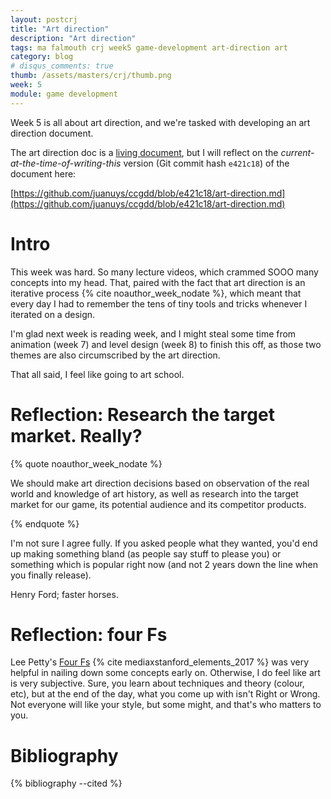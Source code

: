 ```yaml
---
layout: postcrj
title: "Art direction"
description: "Art direction"
tags: ma falmouth crj week5 game-development art-direction art
category: blog
# disqus_comments: true
thumb: /assets/masters/crj/thumb.png
week: 5
module: game development
---
```


Week 5 is all about art direction, and we're tasked with developing an art direction document.

The art direction doc is a [living document](https://github.com/juanuys/ccgdd/blob/master/art-direction.md), but I will reflect on the *current-at-the-time-of-writing-this* version (Git commit hash `e421c18`) of the document here:

[https://github.com/juanuys/ccgdd/blob/e421c18/art-direction.md](https://github.com/juanuys/ccgdd/blob/e421c18/art-direction.md)

# Intro

This week was hard. So many lecture videos, which crammed SOOO many concepts into my head. That, paired with the fact that art direction is an iterative process {% cite noauthor_week_nodate %}, which meant that every day I had to remember the tens of tiny tools and tricks whenever I iterated on a design.

I'm glad next week is reading week, and I might steal some time from animation (week 7) and level design (week 8) to finish this off, as those two themes are also circumscribed by the art direction.

That all said, I feel like going to art school.

# Reflection: Research the target market. Really?

{% quote noauthor_week_nodate %}

We should make art direction decisions based on observation of the real world and knowledge of art history, as well as research into the target market for our game, its potential audience and its competitor products.

{% endquote %}

I'm not sure I agree fully. If you asked people what they wanted, you'd end up making something bland (as people say stuff to please you) or something which is popular right now (and not 2 years down the line when you finally release).

Henry Ford; faster horses.

# Reflection: four Fs

Lee Petty's [Four Fs](https://youtu.be/NwXThTYbZY4?t=1587) {% cite mediaxstanford_elements_2017 %} was very helpful in nailing down some concepts early on. Otherwise, I do feel like art is very subjective. Sure, you learn about techniques and theory (colour, etc), but at the end of the day, what you come up with isn't Right or Wrong. Not everyone will like your style, but some might, and that's who matters to you.


# Bibliography

{% bibliography --cited %}


